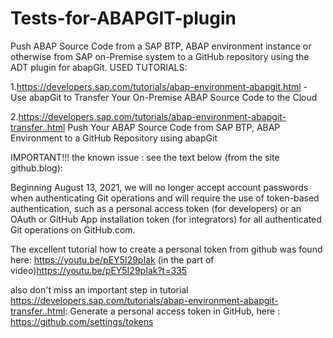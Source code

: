 # Tests-for-ABAPGIT-plugin
Push  ABAP Source Code from a SAP BTP, ABAP environment instance or otherwise from SAP on-Premise system to a GitHub repository using the ADT plugin for abapGit.
USED TUTORIALS:

1.https://developers.sap.com/tutorials/abap-environment-abapgit.html -
Use abapGit to Transfer Your On-Premise ABAP Source Code to the Cloud


2.https://developers.sap.com/tutorials/abap-environment-abapgit-transfer..html
Push Your ABAP Source Code from SAP BTP, ABAP Environment to a GitHub Repository using abapGit


IMPORTANT!!!
the known issue :
 see the text below (from the site github.blog):
 
Beginning August 13, 2021, we will no longer accept account passwords when authenticating Git operations and will require the use of token-based authentication, such as a personal access token (for developers) or an OAuth or GitHub App installation token (for integrators) for all authenticated Git operations on GitHub.com.

The excellent tutorial how to create a personal token from github was found here:
https://youtu.be/pEY5I29pIak
(in the part of video)https://youtu.be/pEY5I29pIak?t=335

also don't miss an important step in tutorial https://developers.sap.com/tutorials/abap-environment-abapgit-transfer..html:
Generate a personal access token in GitHub, here : https://github.com/settings/tokens







